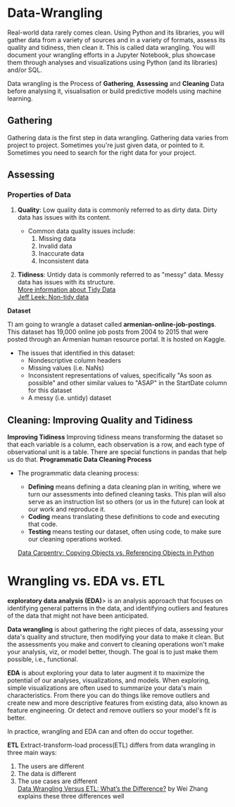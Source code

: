 # Data-Wrangling
Real-world data rarely comes clean. Using Python and its libraries, you will gather data from a variety of sources and in a variety of formats, assess its quality and tidiness, then clean it. This is called data wrangling. You will document your wrangling efforts in a Jupyter Notebook, plus showcase them through analyses and visualizations using Python (and its libraries) and/or SQL. </br>

Data wrangling is the Process of **Gathering**, **Assessing** and **Cleaning** Data before analysing it, visualisation or build predictive models using machine learning.

## Gathering
Gathering data is the first step in data wrangling. Gathering data varies from project to project. Sometimes you're just given data, or pointed to it. Sometimes you need to search for the right data for your project. 

## Assessing
### Properties of Data
1. **Quality**:  Low quality data is commonly referred to as dirty data. Dirty data has issues with its content.
    - Common data quality issues include:
      1. Missing data
      2. Invalid data
      3. Inaccurate data
      4. Inconsistent data

2. **Tidiness**: Untidy data is commonly referred to as "messy" data. Messy data has issues with its structure.</br>
    [More information about Tidy Data](http://www.jeannicholashould.com/tidy-data-in-python.html)</br>
    [Jeff Leek: Non-tidy data](https://simplystatistics.org/2016/02/17/non-tidy-data/)


**Dataset**

TI am going to wrangle a dataset called **armenian-online-job-postings**. This dataset has 19,000 online job posts from 2004 to 2015 that were posted through an Armenian human resource portal. It is hosted on Kaggle.

- The issues that identified in this dataset:
    - Nondescriptive column headers
    - Missing values (i.e. NaNs)
    - Inconsistent representations of values, specifically "As soon as possible" and other similar values to "ASAP" in the StartDate column for this dataset
    - A messy (i.e. untidy) dataset

## Cleaning: Improving Quality and Tidiness
**Improving Tidiness**
Improving tidiness means transforming the dataset so that each variable is a column, each observation is a row, and each type of observational unit is a table. There are special functions in pandas that help us do that.
**Programmatic Data Cleaning Process**
- The programmatic data cleaning process:
    - **Defining** means defining a data cleaning plan in writing, where we turn our assessments into defined cleaning tasks. This plan will also serve as an instruction list so others (or us in the future) can look at our work and reproduce it.
    - **Coding** means translating these definitions to code and executing that code.
    - **Testing** means testing our dataset, often using code, to make sure our cleaning operations worked.
    
   [Data Carpentry: Copying Objects vs. Referencing Objects in Python](https://datacarpentry.org/python-ecology-lesson/03-index-slice-subset/)

# Wrangling vs. EDA vs. ETL
**exploratory data analysis (EDA)**> is an analysis approach that focuses on identifying general patterns in the data, and identifying outliers and features of the data that might not have been anticipated.

**Data wrangling** is about gathering the right pieces of data, assessing your data's quality and structure, then modifying your data to make it clean. But the assessments you make and convert to cleaning operations won't make your analysis, viz, or model better, though. The goal is to just make them possible, i.e., functional.

**EDA** is about exploring your data to later augment it to maximize the potential of our analyses, visualizations, and models. When exploring, simple visualizations are often used to summarize your data's main characteristics. From there you can do things like remove outliers and create new and more descriptive features from existing data, also known as feature engineering. Or detect and remove outliers so your model's fit is better.</br>

In practice, wrangling and EDA can and often do occur together.

**ETL**
Extract-transform-load process(ETL) differs from data wrangling in three main ways:
  1. The users are different
  2. The data is different
  3. The use cases are different </br>
[Data Wrangling Versus ETL: What’s the Difference?](https://tdwi.org/articles/2017/02/10/data-wrangling-and-etl-differences.aspx) by Wei Zhang explains these three differences well
